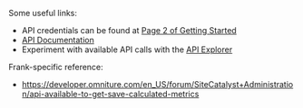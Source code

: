 Some useful links:
* API credentials can be found at [Page 2 of Getting Started](https://developer.omniture.com/en_US/content_page/enterprise-api/c-get-web-service-access-to-the-enterprise-api)
* [API Documentation](https://developer.omniture.com/en_US/documentation)
* Experiment with available API calls with the [API Explorer](https://developer.omniture.com/en_US/get-started/api-explorer)

Frank-specific reference:
* https://developer.omniture.com/en_US/forum/SiteCatalyst+Administration/api-available-to-get-save-calculated-metrics